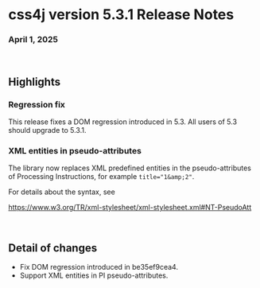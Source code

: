 # css4j version 5.3.1 Release Notes

### April 1, 2025

<br/>

## Highlights

### Regression fix

This release fixes a DOM regression introduced in 5.3. All users of 5.3 should
upgrade to 5.3.1.

### XML entities in pseudo-attributes

The library now replaces XML predefined entities in the pseudo-attributes of
Processing Instructions, for example `title="1&amp;2"`.

For details about the syntax, see

https://www.w3.org/TR/xml-stylesheet/xml-stylesheet.xml#NT-PseudoAtt

<br/>

## Detail of changes

- Fix DOM regression introduced in be35ef9cea4.
- Support XML entities in PI pseudo-attributes.
